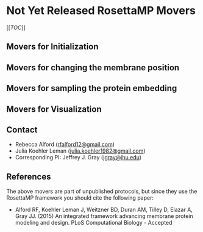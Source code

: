 # Not Yet Released RosettaMP Movers

[[_TOC_]]

## Movers for Initialization

## Movers for changing the membrane position 

## Movers for sampling the protein embedding

## Movers for Visualization

## Contact

- Rebecca Alford ([rfalford12@gmail.com](rfalford12@gmail.com))
- Julia Koehler Leman ([julia.koehler1982@gmail.com](julia.koehler1982@gmail.com))
- Corresponding PI: Jeffrey J. Gray ([jgray@jhu.edu](jgray@jhu.edu))

## References

The above movers are part of unpublished protocols, but since they use the RosettaMP framework you should cite the following paper: 

* Alford RF, Koehler Leman J, Weitzner BD, Duran AM, Tilley D, Elazar A, Gray JJ. (2015) An integrated framework advancing membrane protein modeling and design. PLoS Computational Biology - Accepted
